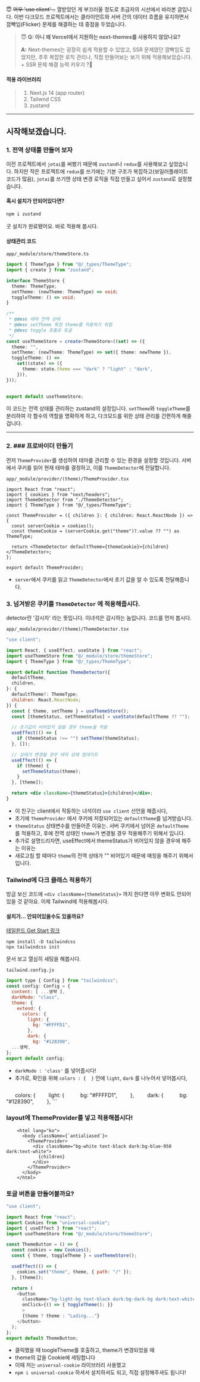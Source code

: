 
😇 ~~어우 'use client' ..~~ 
열받았던 게 부끄러울 정도로 초급자의 시선에서 바라본 글입니다. 이번 다크모드 프로젝트에서는 클라이언트와 서버 간의 데이터 흐름을 유지하면서 깜빡임(Flicker) 문제를 해결하는 데 중점을 두었습니다.

> 😇 **Q: 아니 왜 Vercel에서 지원하는 next-themes를 사용하지 않았나요?**
>>
>**A:** Next-themes는 굉장히 쉽게 적용할 수 있었고, SSR 문제였던 깜빡임도 없었지만, 추후 복잡한 로직 관리나, 직접 만들어보는 보기 위해 적용해보았습니다. + SSR 문제 해결 능력 키우기 ?🌚


#### 적용 라이브러리
> 1. Next.js 14 (app router)
> 2. Tailwnd CSS
> 3. zustand

***
## 시작해보겠습니다.
### 1. 전역 상태를 만들어 보자
이전 프로젝트에서 `jotai`를 써봤기 때문에 `zustand`나 `redux`를 사용해보고 싶었습니다. 하지만 작은 프로젝트에 `redux`를 쓰기에는 기본 구조가 복잡하고(보일러플레이트 코드가 많음), `jotai`를 쓰기엔 상태 변경 로직을 직접 만들고 싶어서 `zustand`로 설정했습니다.

#### 혹시 설치가 안되어있다면?
```bash
npm i zustand
```
굿 설치가 완료됐어요. 바로 적용해 봅시다.

#### 상태관리 코드

 `app/_module/store/themeStore.ts`
```ts
import { ThemeType } from "@/_types/ThemeType";
import { create } from "zustand";  

interface ThemeStore {
  theme: ThemeType;
  setTheme: (newTheme: ThemeType) => void;
  toggleTheme: () => void;
}  

/**
 * @desc 테마 전역 상태
 * @desc setTheme 특정 theme를 적용하기 위함
 * @desc toggle 호출로 토글
 */
const useThemeStore = create<ThemeStore>((set) => ({
  theme: "",
  setTheme: (newTheme: ThemeType) => set({ theme: newTheme }),
  toggleTheme: () =>
    set((state) => ({
      theme: state.theme === "dark" ? "light" : "dark",
    })),
}));

  
export default useThemeStore;
```

이 코드는 전역 상태를 관리하는 zustand의 설정입니다. `setTheme`와 `toggleTheme`를 분리하여 각 함수의 역할을 명확하게 하고, 다크모드를 위한 상태 관리를 간편하게 해줄겁니다.
***
### 2. ### 프로바이더 만들기

먼저 `ThemeProvider`를 생성하여 테마를 관리할 수 있는 환경을 설정할 것입니다.
서버에서 쿠키를 읽어 현재 테마를 결정하고, 이를 `ThemeDetector`에 전달합니다.

`app/_module/provider/(theme)/ThemeProvider.tsx`
```tsx
import React from "react";
import { cookies } from "next/headers";
import ThemeDetector from "./ThemeDetector";
import { ThemeType } from "@/_types/ThemeType";

const ThemeProvider = ({ children }: { children: React.ReactNode }) => {
  const serverCookie = cookies();
  const themeCookie = (serverCookie.get("theme")?.value ?? "") as ThemeType;

  return <ThemeDetector defaultTheme={themeCookie}>{children}</ThemeDetector>;
};

export default ThemeProvider;
```
- `server`에서 쿠키를 읽고 `ThemeDetector`에서 초기 값을 알 수 있도록 전달해줍니다.

### 3. 넘겨받은 쿠키를 `ThemeDetector` 에 적용해줍시다.
detector란 '감시자' 라는 뜻입니다. 
이녀석은 감시하는 놈입니다. 코드를 먼저 봅시다.

`app/_module/provider/(theme)/ThemeDetector.tsx`
```jsx
"use client";

import React, { useEffect, useState } from "react";
import useThemeStore from "@/_module/store/themeStore";
import { ThemeType } from "@/_types/ThemeType";

export default function ThemeDetector({
  defaultTheme,
  children,
}: {
  defaultTheme?: ThemeType;
  children: React.ReactNode;
}) {
  const { theme, setTheme } = useThemeStore();
  const [themeStatus, setThemeStatus] = useState(defaultTheme ?? "");

  // 초기값이 비어있지 않을 경우 theme을 적용
  useEffect(() => {
    if (themeStatus !== "") setTheme(themeStatus);
  }, []);

  // 상태가 변경될 경우 테마 상태 업데이트
  useEffect(() => {
    if (theme) {
      setThemeStatus(theme);
    }
  }, [theme]);

  return <div className={themeStatus}>{children}</div>;
}
```

- 이 친구는 client에서 작동하는 녀석이라 `use client` 선언을 해줍시다,
- 초기에 `ThemeProvider` 에서 쿠키에 저장되어있는 `defaultTheme`를 넘겨받습니다.
- `themeStatus` 상태변수를 만들어준 이유는. 서버 쿠키에서 넘어온 `defaultTheme` 를 적용하고, 후에 전역 상태인 `theme`가 변경될 경우 적용해주기 위해서 입니다.
- 추가로 설명드리자면, useEffect에서 themeStatus가 비어있지 않을 경우에 해주는 이유는
- 새로고침 할 때마다 `theme`의 전역 상태가 "" 비어있기 때문에 매칭을 해주기 위해서입니다.

### Tailwind에 다크 클래스 적용하기
방금 보신 코드에 `<div className={themeStatus}>` 까지 한다면 아무 변화도 안되어있을 것 같아요.
이제 Tailwind에 적용해봅시다.

#### 설치가... 안되어있을수도 있을까요? 
[테일윈드 Get Start 링크](https://tailwindcss.com/docs/installation )
```
npm install -D tailwindcss
npx tailwindcss init
```
문서 보고 열심히 새팅을 해봅시다.

`tailwind.config.js`
```js
import type { Config } from "tailwindcss";
const config: Config = {
  content: [ ...생략 ],
  darkMode: "class",
  theme: {
    extend: {
      colors: {
        light: {
          bg: "#FFFFD1",
        },
        dark: {
          bg: "#128390",
  ...생략,
};
export default config;
```
- `darkMode : 'class'` 를 넣어줍시다!
- 추가로, 확인을 위해 `colors : {  }` 안에 `light`, `dark` 를 나누어서 넣어봅시다,
	```js
      colors: {
        light: {
          bg: "#FFFFD1",
        },
        dark: {
          bg: "#128390",
        },
    ```

### layout에 ThemeProvider를 넣고 적용해봅시다!
```tsx
    <html lang="ko">
      <body className={`antialiased`}>
        <ThemeProvider>
          <div className="bg-white text-black dark:bg-blue-950 dark:text-white">
            {children}
          </div>
        </ThemeProvider>
      </body>
    </html>
```

### 토글 버튼을 만들어볼까요?
```jsx
"use client"; 

import React from "react";
import Cookies from "universal-cookie";
import { useEffect } from "react";
import useThemeStore from "@/_module/store/themeStore";

const ThemeButton = () => {
  const cookies = new Cookies();
  const { theme, toggleTheme } = useThemeStore();

  useEffect(() => {
    cookies.set("theme", theme, { path: "/" });
  }, [theme]);

  return (
    <button
      className="bg-light-bg text-black dark:bg-dark-bg dark:text-white"
      onClick={() => { toggleTheme(); }}
      >
      {theme ? theme : "Lading..."}
    </button>
  );
};
export default ThemeButton;
```
- 클릭했을 때 toogleTheme를 호출하고, theme가 변경되었을 때 
- theme의 값을 Cookie에 세팅합니다
- 이때 저는 `universal-cookie` 라이브러리 사용했고 
- `npm i universal-cookie` 하셔서 설치하셔도 되고, 직접 설정해주셔도 됩니다!
